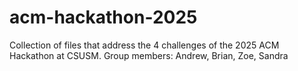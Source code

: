 # acm-hackathon-2025
Collection of files that address the 4 challenges of the 2025 ACM Hackathon at CSUSM.
Group members: Andrew, Brian, Zoe, Sandra
